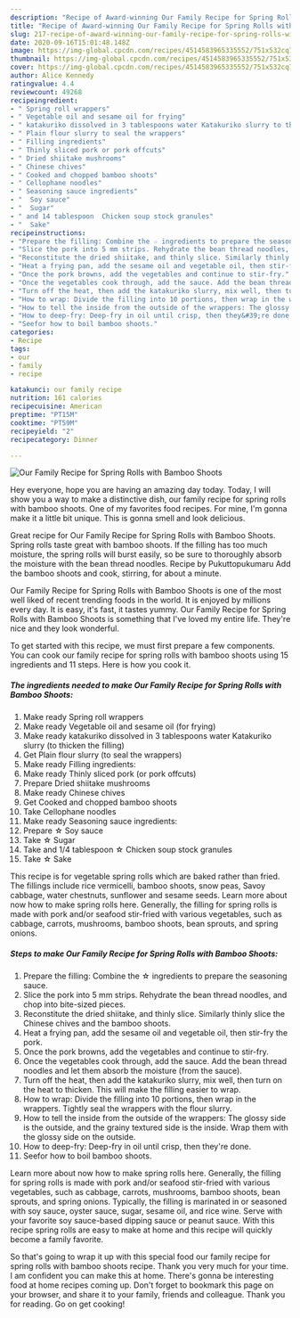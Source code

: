```yaml
---
description: "Recipe of Award-winning Our Family Recipe for Spring Rolls with Bamboo Shoots"
title: "Recipe of Award-winning Our Family Recipe for Spring Rolls with Bamboo Shoots"
slug: 217-recipe-of-award-winning-our-family-recipe-for-spring-rolls-with-bamboo-shoots
date: 2020-09-16T15:01:48.148Z
image: https://img-global.cpcdn.com/recipes/4514583965335552/751x532cq70/our-family-recipe-for-spring-rolls-with-bamboo-shoots-recipe-main-photo.jpg
thumbnail: https://img-global.cpcdn.com/recipes/4514583965335552/751x532cq70/our-family-recipe-for-spring-rolls-with-bamboo-shoots-recipe-main-photo.jpg
cover: https://img-global.cpcdn.com/recipes/4514583965335552/751x532cq70/our-family-recipe-for-spring-rolls-with-bamboo-shoots-recipe-main-photo.jpg
author: Alice Kennedy
ratingvalue: 4.4
reviewcount: 49268
recipeingredient:
- " Spring roll wrappers"
- " Vegetable oil and sesame oil for frying"
- " katakuriko dissolved in 3 tablespoons water Katakuriko slurry to thicken the filling"
- " Plain flour slurry to seal the wrappers"
- " Filling ingredients"
- " Thinly sliced pork or pork offcuts"
- " Dried shiitake mushrooms"
- " Chinese chives"
- " Cooked and chopped bamboo shoots"
- " Cellophane noodles"
- " Seasoning sauce ingredients"
- "  Soy sauce"
- "  Sugar"
- " and 14 tablespoon  Chicken soup stock granules"
- "  Sake"
recipeinstructions:
- "Prepare the filling: Combine the ☆ ingredients to prepare the seasoning sauce."
- "Slice the pork into 5 mm strips. Rehydrate the bean thread noodles, and chop into bite-sized pieces."
- "Reconstitute the dried shiitake, and thinly slice. Similarly thinly slice the Chinese chives and the bamboo shoots."
- "Heat a frying pan, add the sesame oil and vegetable oil, then stir-fry the pork."
- "Once the pork browns, add the vegetables and continue to stir-fry."
- "Once the vegetables cook through, add the sauce. Add the bean thread noodles and let them absorb the moisture (from the sauce)."
- "Turn off the heat, then add the katakuriko slurry, mix well, then turn on the heat to thicken. This will make the filling easier to wrap."
- "How to wrap: Divide the filling into 10 portions, then wrap in the wrappers. Tightly seal the wrappers with the flour slurry."
- "How to tell the inside from the outside of the wrappers: The glossy side is the outside, and the grainy textured side is the inside. Wrap them with the glossy side on the outside."
- "How to deep-fry: Deep-fry in oil until crisp, then they&#39;re done."
- "Seefor how to boil bamboo shoots."
categories:
- Recipe
tags:
- our
- family
- recipe

katakunci: our family recipe 
nutrition: 161 calories
recipecuisine: American
preptime: "PT15M"
cooktime: "PT59M"
recipeyield: "2"
recipecategory: Dinner

---
```



![Our Family Recipe for Spring Rolls with Bamboo Shoots](https://img-global.cpcdn.com/recipes/4514583965335552/751x532cq70/our-family-recipe-for-spring-rolls-with-bamboo-shoots-recipe-main-photo.jpg)

Hey everyone, hope you are having an amazing day today. Today, I will show you a way to make a distinctive dish, our family recipe for spring rolls with bamboo shoots. One of my favorites food recipes. For mine, I'm gonna make it a little bit unique. This is gonna smell and look delicious.

Great recipe for Our Family Recipe for Spring Rolls with Bamboo Shoots. Spring rolls taste great with bamboo shoots. If the filling has too much moisture, the spring rolls will burst easily, so be sure to thoroughly absorb the moisture with the bean thread noodles. Recipe by Pukuttopukumaru Add the bamboo shoots and cook, stirring, for about a minute.

Our Family Recipe for Spring Rolls with Bamboo Shoots is one of the most well liked of recent trending foods in the world. It is enjoyed by millions every day. It is easy, it's fast, it tastes yummy. Our Family Recipe for Spring Rolls with Bamboo Shoots is something that I've loved my entire life. They're nice and they look wonderful.


To get started with this recipe, we must first prepare a few components. You can cook our family recipe for spring rolls with bamboo shoots using 15 ingredients and 11 steps. Here is how you cook it.

<!--inarticleads1-->

##### The ingredients needed to make Our Family Recipe for Spring Rolls with Bamboo Shoots:

1. Make ready  Spring roll wrappers
1. Make ready  Vegetable oil and sesame oil (for frying)
1. Make ready  katakuriko dissolved in 3 tablespoons water Katakuriko slurry (to thicken the filling)
1. Get  Plain flour slurry (to seal the wrappers)
1. Make ready  Filling ingredients:
1. Make ready  Thinly sliced pork (or pork offcuts)
1. Prepare  Dried shiitake mushrooms
1. Make ready  Chinese chives
1. Get  Cooked and chopped bamboo shoots
1. Take  Cellophane noodles
1. Make ready  Seasoning sauce ingredients:
1. Prepare  ☆ Soy sauce
1. Take  ☆ Sugar
1. Take  and 1/4 tablespoon ☆ Chicken soup stock granules
1. Take  ☆ Sake


This recipe is for vegetable spring rolls which are baked rather than fried. The fillings include rice vermicelli, bamboo shoots, snow peas, Savoy cabbage, water chestnuts, sunflower and sesame seeds. Learn more about now how to make spring rolls here. Generally, the filling for spring rolls is made with pork and/or seafood stir-fried with various vegetables, such as cabbage, carrots, mushrooms, bamboo shoots, bean sprouts, and spring onions. 

<!--inarticleads2-->

##### Steps to make Our Family Recipe for Spring Rolls with Bamboo Shoots:

1. Prepare the filling: Combine the ☆ ingredients to prepare the seasoning sauce.
1. Slice the pork into 5 mm strips. Rehydrate the bean thread noodles, and chop into bite-sized pieces.
1. Reconstitute the dried shiitake, and thinly slice. Similarly thinly slice the Chinese chives and the bamboo shoots.
1. Heat a frying pan, add the sesame oil and vegetable oil, then stir-fry the pork.
1. Once the pork browns, add the vegetables and continue to stir-fry.
1. Once the vegetables cook through, add the sauce. Add the bean thread noodles and let them absorb the moisture (from the sauce).
1. Turn off the heat, then add the katakuriko slurry, mix well, then turn on the heat to thicken. This will make the filling easier to wrap.
1. How to wrap: Divide the filling into 10 portions, then wrap in the wrappers. Tightly seal the wrappers with the flour slurry.
1. How to tell the inside from the outside of the wrappers: The glossy side is the outside, and the grainy textured side is the inside. Wrap them with the glossy side on the outside.
1. How to deep-fry: Deep-fry in oil until crisp, then they&#39;re done.
1. Seefor how to boil bamboo shoots.


Learn more about now how to make spring rolls here. Generally, the filling for spring rolls is made with pork and/or seafood stir-fried with various vegetables, such as cabbage, carrots, mushrooms, bamboo shoots, bean sprouts, and spring onions. Typically, the filling is marinated in or seasoned with soy sauce, oyster sauce, sugar, sesame oil, and rice wine. Serve with your favorite soy sauce-based dipping sauce or peanut sauce. With this recipe spring rolls are easy to make at home and this recipe will quickly become a family favorite. 

So that's going to wrap it up with this special food our family recipe for spring rolls with bamboo shoots recipe. Thank you very much for your time. I am confident you can make this at home. There's gonna be interesting food at home recipes coming up. Don't forget to bookmark this page on your browser, and share it to your family, friends and colleague. Thank you for reading. Go on get cooking!
